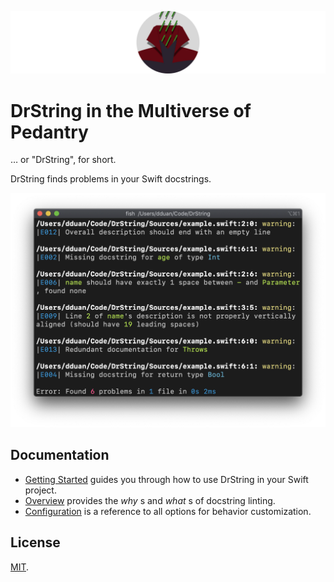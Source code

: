 ![Circular Logo](Documentation/Assets/Logo-Circular-Header.png)

# DrString in the Multiverse of Pedantry

… or "DrString", for short.

DrString finds problems in your Swift docstrings.

![Demo](Documentation/Assets/Demo.png)

## Documentation

- [Getting Started][] guides you through how to use DrString in your Swift
  project.
- [Overview][] provides the _why_ s and _what_ s of docstring linting.
- [Configuration][] is a reference to all options for behavior customization.

[Getting Started]: Documentation/GettingStarted.md
[Overview]: Documentation/Overview.md
[Configuration]: Documentation/Configuration.md

## License

[MIT](LICENSE.md).
